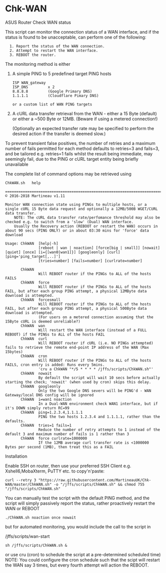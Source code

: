 # Chk-WAN
ASUS Router Check WAN status


This script can monitor the connection status of a WAN interface, and if the status is found to be unacceptable, can perform one of the following:

      1. Report the status of the WAN connection.
      2. Attempt to restart the WAN interface.
      3. REBOOT the router.
  
The monitoring method is either

1.	A simple PING to 5 predefined target PING hosts

		ISP WAN_gateway
		ISP_DNS 		x 2
		8.8.8.8			(Google Primary DNS)
		1.1.1.1			(Cloudflare Pimary DNS)
		
		or a custom list of WAN PING targets

2.	A cURL data transfer retrieval from the WAN - either a 15 Byte (default) or either a ~500 Byte or 12MB. 
    (Beware if using a metered connection!)

    (Optionally an expected transfer rate may be specified to perform the desired action if the transfer is deemed slow.)

  To prevent transient false positives, the number of retries and a maximum number of fails permitted for each method defaults to       retries=3 and fails=3, and be tailored
  e.g. retries=1 fails whilst the result being immediate, may seemingly fail, due to the PING or cURL target entity being briefly   unavailable 

The complete list of command options may be retrieved using
  
  	ChkWAN.sh   help

	============================================================================================ © 2016-2018 Martineau v1.11

	Monitor WAN connection state using PINGs to multiple hosts, or a single cURL 15 Byte data request and optionally a 12MB/500B WGET/CURL data transfer.
		NOTE: The cURL data transfer rate/perfomance threshold may also be checked e.g. to switch from a 'slow' (Dual) WAN interface.
		Usually the Recovery action (REBOOT or restart the WAN) occurs in about 90 secs (PING ONLY) or in about 03:30 mins for 'force' data download

	Usage: ChkWAN  [help|-h]
	               [reboot | wan | noaction] [force[big | small]] [nowait] [quiet] [once] [i={[wan0|wan1]}] [googleonly] [curl] [ping='ping_target[,..]'] 
                   [tries=number] [fails=number] [curlrate=number]

           ChkWAN
                   Will REBOOT router if the PINGs to ALL of the hosts FAILS
           ChkWAN  force
                   Will REBOOT router if the PINGs to ALL of the hosts FAIL, but after each group PING attempt, a physical 12MByte data download is attempted.
           ChkWAN  forcesmall
                   Will REBOOT router if the PINGs to ALL of the hosts FAIL, but after each group PING attempt, a physical 500Byte data download is attempted.
                   (For users on a metered connection assuming that the 15Byte cURL is deemed unreliable?)
           ChkWAN  wan
                   Will restart the WAN interface (instead of a FULL REBOOT) if the PINGs to ALL of the hosts FAIL
           ChkWAN  curl
                   Will REBOOT router if cURL (i.e. NO PINGs attempted) fails to retrieve the remote end-point IP address of the WAN (Max 15bytes)
           ChkWAN  cron
                   Will REBOOT router if the PINGs to ALL of the hosts FAILS, cron entry is added: Runs every 5mins.
                   'cru a ChkWAN "*/5 * * * * /jffs/scripts/ChkWAN.sh"'
           ChkWAN  nowait
                   By default the script will wait 10 secs before actually starting the check; 'nowait' (when used by cron) skips this delay.
           ChkWAN  googleonly
                   Only the two Google DNS severs will be PING'd - WAN Gateway/local DNS config will be ignored
           ChkWAN  i=wan1 noaction
                   In a Dual-WAN environment check WAN1 interface, but if it's DOWN simply return RC=99
           ChkWAN  ping=1.2.3.4,1.1.1.1
                   PING the two hosts 1.2.3.4 and 1.1.1.1, rather than the defaults.
           ChkWAN  tries=1 fails=1
                   Reduce the number of retry attempts to 1 instead of the default 3 and maximum number of fails is 1 rather than 3
           ChkWAN  force curlrate=1000000
                   If the 12MB average curl transfer rate is <1000000 Bytes per second (1MB), then treat this as a FAIL


Installation

Enable SSH on router, then use your preferred SSH Client e.g. Xshell6,MobaXterm, PuTTY etc. to copy'n'paste:

	curl --retry 3 "https://raw.githubusercontent.com/MartineauUK/Chk-WAN/master/ChkWAN.sh" -o "/jffs/scripts/ChkWAN.sh" && chmod 755 "/jffs/scripts/ChkWAN.sh"

You can manually test the script with the default PING method, and the script will simply passively report the status, rather proactively restart the WAN or REBOOT

	./ChkWAN.sh noaction once nowait

but for automated monitoring, you would include the call to the script in

/jffs/scripts/wan-start
	
	sh /jffs/scripts/ChkWAN.sh &

or use cru (cron) to schedule the script at a pre-determined scheduled time)
NOTE: You could configure the cron schedule such that the scipt will restart the WAN say 3 times, but every fourth attempt will action the REBOOT.
